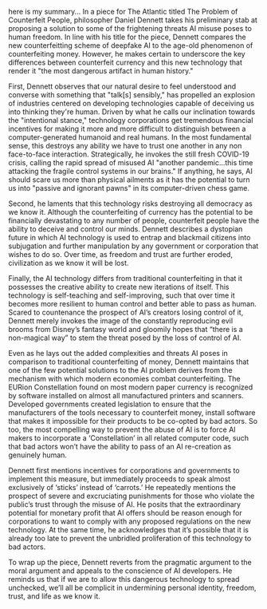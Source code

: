 here is my summary...
In a piece for The Atlantic titled The Problem of Counterfeit People, philosopher Daniel Dennett takes his preliminary stab at proposing a solution to some of the frightening threats AI misuse poses to human freedom. In line with his title for the piece, Dennett compares the new counterfeitting scheme of deepfake AI to the age-old phenomenon of counterfeiting money. However, he makes certain to underscore the key differences between counterfeit currency and this new technology that render it "the most dangerous artifact in human history." 

First, Dennett observes that our natural desire to feel understood and converse with something that "talk[s] sensibly," has propelled an explosion of industries centered on developing technologies capable of deceiving us into thinking they're human. Driven by what he calls our inclination towards the "intentional stance," technology corporations get tremendous financial incentives for making it more and more difficult to distinguish between a computer-generated humanoid and real humans. In the most fundamental sense, this destroys any ability we have to trust one another in any non face-to-face interaction. Strategically, he invokes the still fresh COVID-19 crisis, calling the rapid spread of misused AI "another pandemic...this time attacking the fragile control systems in our brains." If anything, he says, AI should scare us more than physical ailments as it has the potential to turn us into "passive and ignorant pawns" in its computer-driven chess game. 

Second, he laments that this technology risks destroying all democracy as we know it. Although the counterfeiting of currency has the potential to be financially devastating to any number of people, counterfeit people have the ability to deceive and control our minds. Dennett describes a dystopian future in which AI technology is used to entrap and blackmail citizens into subjugation and further manipulation by any government or corporation that wishes to do so.  Over time, as freedom and trust are further eroded, civilization as we know it will be lost. 

Finally, the AI technology differs from traditional counterfeiting in that it possesses the creative ability to create new iterations of itself. This technology is self-teaching and self-improving, such that over time it becomes more resilient to human control and better able to pass as human. Scared to countenance the prospect of AI’s creators losing control of it, Dennett merely invokes the image of the constantly reproducing evil brooms from Disney’s fantasy world and gloomily hopes that “there is a non-magical way” to stem the threat posed by the loss of control of AI.

Even as he lays out the added complexities and threats AI poses in comparison to traditional counterfeiting of money, Dennett maintains that one of the few potential solutions to the AI problem derives from the mechanism with which modern economies combat counterfeiting. The EURion Constellation found on most modern paper currency is recognized by software installed on almost all manufactured printers and scanners. Developed governments created legislation to ensure that the manufacturers of the tools necessary to counterfeit money, install software that makes it impossible for their products to be co-opted by bad actors. So too, the most compelling way to prevent the abuse of AI is to force AI makers to incorporate a ‘Constellation’ in all related computer code, such that bad actors won’t have the ability to pass of an AI re-creation as genuinely human. 

Dennett first mentions incentives for corporations and governments to implement this measure, but immediately proceeds to speak almost exclusively of ‘sticks’ instead of ‘carrots.’ He repeatedly mentions the prospect of severe and excruciating punishments for those who violate the public’s trust through the misuse of AI. He posits that the extraordinary potential for monetary profit that AI offers should be reason enough for corporations to want to comply with any proposed regulations on the new technology. At the same time, he acknowledges that it’s possible that it is already too late to prevent the unbridled proliferation of this technology to bad actors. 

To wrap up the piece, Dennett reverts from the pragmatic argument to the moral argument and appeals to the conscience of AI developers. He reminds us that if we are to allow this dangerous technology to spread unchecked, we’ll all be complicit in undermining personal identity, freedom, trust, and life as we know it. 
